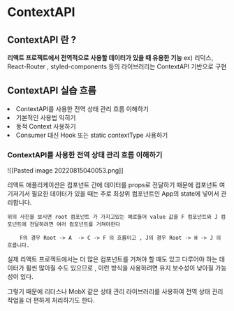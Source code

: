 # ContextAPI

## ContextAPI 란 ? 
**리액트 프로젝트에서 전역적으로 사용할 데이터가 있을 때 유용한 기능**
ex) 리덕스, React-Router , styled-components 등의 라이브러리는 ContextAPI 기반으로 구현

## ContextAPI 실습 흐름 
<li>ContextAPI를 사용한 전역 상태 관리 흐름 이해하기
<li>기본적인 사용법 익히기 
<li> 동적 Context 사용하기
<li> Consumer 대신 Hook 또는 static contextType 사용하기


### ContextAPI를 사용한 전역 상태 관리 흐름 이해하기
![[Pasted image 20220815040053.png]]

리액트 애플리케이션은 컴포넌트 간에 데이터를 props로 전달하기 때문에 컴포넌트 여기저기서 필요한 데이터가 있을 때는 주로 최상위 컴포넌트인 App의 state에 넣어서 관리합니다.

	위의 사진을 보시면 root 컴포넌트 가 가지고있는 예로들어 value 값을 F 컴포넌트와 J 컴포넌트에 전달하려면 여러 컴포넌트를 거쳐야한다 

		F의 경우 Root -> A  -> C -> F 의 흐름이고 , J의 경우 Root -> H -> J 의 흐릅니다.

실제 리액트 프로젝트에서는 더 많은 컴포넌트를 거쳐야 할 때도 있고 다루어야 하는 데이터가 휠씬 많아질 수도 있으므로 , 이런 방식을 사용하려면 유지 보수성이 낮아질 가능성이 있다.

그렇기 때문에 리더스나 MobX 같은 상태 관리 라이브러리를 사용하여 전역 상태 관리 작업을 더 편하게 처리하기도 한다.


